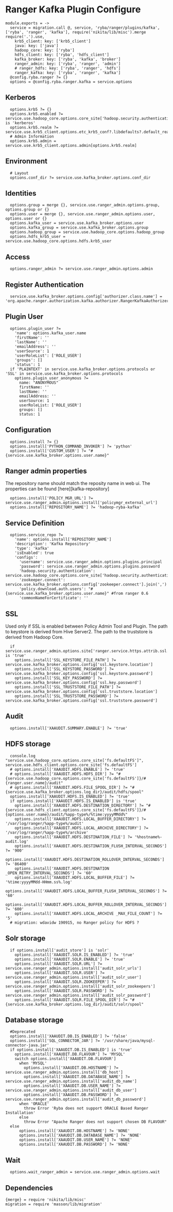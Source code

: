 
# Ranger Kafka Plugin Configure

    module.exports = ->
      service = migration.call @, service, 'ryba/ranger/plugins/kafka', ['ryba', 'ranger', 'kafka'], require('nikita/lib/misc').merge require('.').use,
        krb5_client: key: ['krb5_client']
        java: key: ['java']
        hadoop_core: key: ['ryba']
        hdfs_client: key: ['ryba', 'hdfs_client']
        kafka_broker: key: ['ryba', 'kafka', 'broker']
        ranger_admin: key: ['ryba', 'ranger', 'admin']
        # ranger_hdfs: key: ['ryba', 'ranger', 'hdfs']
        ranger_kafka: key: ['ryba', 'ranger', 'kafka']
      @config.ryba.ranger ?= {}
      options = @config.ryba.ranger.kafka = service.options

## Kerberos

      options.krb5 ?= {}
      options.krb5.enabled ?= service.use.hadoop_core.options.core_site['hadoop.security.authentication'] is 'kerberos'
      options.krb5.realm ?= service.use.krb5_client.options.etc_krb5_conf?.libdefaults?.default_realm
      # Admin Information
      options.krb5.admin = service.use.krb5_client.options.admin[options.krb5.realm]

## Environment

      # Layout
      options.conf_dir ?= service.use.kafka_broker.options.conf_dir

## Identities

      options.group = merge {}, service.use.ranger_admin.options.group, options.group or {}
      options.user = merge {}, service.use.ranger_admin.options.user, options.user or {}
      options.kafka_user = service.use.kafka_broker.options.user
      options.kafka_group = service.use.kafka_broker.options.group
      options.hadoop_group = service.use.hadoop_core.options.hadoop_group
      options.hdfs_krb5_user = service.use.hadoop_core.options.hdfs.krb5_user

## Access

      options.ranger_admin ?= service.use.ranger_admin.options.admin

## Register Authentication

      service.use.kafka_broker.options.config['authorizer.class.name'] = 'org.apache.ranger.authorization.kafka.authorizer.RangerKafkaAuthorizer'

## Plugin User

      options.plugin_user ?=
        'name': options.kafka_user.name
        'firstName': ''
        'lastName': ''
        'emailAddress': ''
        'userSource': 1
        'userRoleList': ['ROLE_USER']
        'groups': []
        'status': 1
      if 'PLAINTEXT' in service.use.kafka_broker.options.protocols or 'SSL' in service.use.kafka_broker.options.protocols
        options.plugin_user_anonymous ?=
          name: "ANONYMOUS"
          firstName: ''
          lastName: ''
          emailAddress: ''
          userSource: 1
          userRoleList: ['ROLE_USER']
          groups: []
          status: 1

## Configuration

      options.install ?= {}
      options.install['PYTHON_COMMAND_INVOKER'] ?= 'python'
      options.install['CUSTOM_USER'] ?= "#{service.use.kafka_broker.options.user.name}"

## Ranger admin properties

The repository name should match the reposity name in web ui.
The properties can be found [here][kafka-repository]

      options.install['POLICY_MGR_URL'] ?= service.use.ranger_admin.options.install['policymgr_external_url']
      options.install['REPOSITORY_NAME'] ?= 'hadoop-ryba-kafka'

## Service Definition

      options.service_repo ?=
        'name': options.install['REPOSITORY_NAME']
        'description': 'Kafka Repository'
        'type': 'kafka'
        'isEnabled': true
        'configs':
          'username': service.use.ranger_admin.options.plugins.principal
          'password': service.use.ranger_admin.options.plugins.password
          'hadoop.security.authentication': service.use.hadoop_core.options.core_site['hadoop.security.authentication']
          'zookeeper.connect': service.use.kafka_broker.options.config['zookeeper.connect'].join(',')
          'policy.download.auth.users': "#{service.use.kafka_broker.options.user.name}" #from ranger 0.6
          'commonNameForCertificate': ''

## SSL

Used only if SSL is enabled between Policy Admin Tool and Plugin. The path to
keystore is derived from Hive Server2. The path to the truststore is derived
from Hadoop Core.

      if service.use.ranger_admin.options.site['ranger.service.https.attrib.ssl.enabled'] is 'true'
        options.install['SSL_KEYSTORE_FILE_PATH'] ?= service.use.kafka_broker.options.config['ssl.keystore.location']
        options.install['SSL_KEYSTORE_PASSWORD'] ?= service.use.kafka_broker.options.config['ssl.keystore.password']
        options.install['SSL_KEY_PASSWORD'] ?= service.use.kafka_broker.options.config['ssl.key.password']
        options.install['SSL_TRUSTSTORE_FILE_PATH'] ?= service.use.kafka_broker.options.config['ssl.truststore.location']
        options.install['SSL_TRUSTSTORE_PASSWORD'] ?= service.use.kafka_broker.options.config['ssl.truststore.password']

## Audit

      options.install['XAAUDIT.SUMMARY.ENABLE'] ?= 'true'

## HDFS storage


      console.log "service.use.hadoop_core.options.core_site['fs.defaultFS']", service.use.hdfs_client.options.core_site['fs.defaultFS']
      # options.install['XAAUDIT.HDFS.ENABLE'] ?= 'true'
      # options.install['XAAUDIT.HDFS.HDFS_DIR'] ?= "#{service.use.hadoop_core.options.core_site['fs.defaultFS']}/#{ranger.user.name}/audit"
      # options.install['XAAUDIT.HDFS.FILE_SPOOL_DIR'] ?= "#{service.use.kafka_broker.options.log_dir}/audit/hdfs/spool"
      options.install['XAAUDIT.HDFS.IS_ENABLED'] ?= 'true'
      if options.install['XAAUDIT.HDFS.IS_ENABLED'] is 'true'
        options.install['XAAUDIT.HDFS.DESTINATION_DIRECTORY'] ?= "#{service.use.hdfs_client.options.core_site['fs.defaultFS']}/#{options.user.name}/audit/%app-type%/%time:yyyyMMdd%"
        options.install['XAAUDIT.HDFS.LOCAL_BUFFER_DIRECTORY'] ?= '/var/log/ranger/%app-type%/audit'
        options.install['XAAUDIT.HDFS.LOCAL_ARCHIVE_DIRECTORY'] ?= '/var/log/ranger/%app-type%/archive'
        options.install['XAAUDIT.HDFS.DESTINATION_FILE'] ?= '%hostname%-audit.log'
        options.install['XAAUDIT.HDFS.DESTINATION_FLUSH_INTERVAL_SECONDS'] ?= '900'
        options.install['XAAUDIT.HDFS.DESTINATION_ROLLOVER_INTERVAL_SECONDS'] ?= '86400'
        options.install['XAAUDIT.HDFS.DESTINATION _OPEN_RETRY_INTERVAL_SECONDS'] ?= '60'
        options.install['XAAUDIT.HDFS.LOCAL_BUFFER_FILE'] ?= '%time:yyyyMMdd-HHmm.ss%.log'
        options.install['XAAUDIT.HDFS.LOCAL_BUFFER_FLUSH_INTERVAL_SECONDS'] ?= '60'
        options.install['XAAUDIT.HDFS.LOCAL_BUFFER_ROLLOVER_INTERVAL_SECONDS'] ?= '600'
        options.install['XAAUDIT.HDFS.LOCAL_ARCHIVE _MAX_FILE_COUNT'] ?= '5'
      # migration: wdavidw 190915, no Ranger policy for HDFS ?

## Solr storage

      if options.install['audit_store'] is 'solr'
        options.install['XAAUDIT.SOLR.IS_ENABLED'] ?= 'true'
        options.install['XAAUDIT.SOLR.ENABLE'] ?= 'true'
        options.install['XAAUDIT.SOLR.URL'] ?= service.use.ranger_admin.options.install['audit_solr_urls']
        options.install['XAAUDIT.SOLR.USER'] ?= service.use.ranger_admin.options.install['audit_solr_user']
        options.install['XAAUDIT.SOLR.ZOOKEEPER'] ?= service.use.ranger_admin.options.install['audit_solr_zookeepers']
        options.install['XAAUDIT.SOLR.PASSWORD'] ?= service.use.ranger_admin.options.install['audit_solr_password']
        options.install['XAAUDIT.SOLR.FILE_SPOOL_DIR'] ?= "#{service.use.kafka_broker.options.log_dir}/audit/solr/spool"

## Database storage

      #Deprecated
      options.install['XAAUDIT.DB.IS_ENABLED'] ?= 'false'
      options.install['SQL_CONNECTOR_JAR'] ?= '/usr/share/java/mysql-connector-java.jar'
      if options.install['XAAUDIT.DB.IS_ENABLED'] is 'true'
        options.install['XAAUDIT.DB.FLAVOUR'] ?= 'MYSQL'
        switch options.install['XAAUDIT.DB.FLAVOUR']
          when 'MYSQL'
            options.install['XAAUDIT.DB.HOSTNAME'] ?= service.use.ranger_admin.options.install['db_host']
            options.install['XAAUDIT.DB.DATABASE_NAME'] ?= service.use.ranger_admin.options.install['audit_db_name']
            options.install['XAAUDIT.DB.USER_NAME'] ?= service.use.ranger_admin.options.install['audit_db_user']
            options.install['XAAUDIT.DB.PASSWORD'] ?= service.use.ranger_admin.options.install['audit_db_password']
          when 'ORACLE'
            throw Error 'Ryba does not support ORACLE Based Ranger Installation'
          else
            throw Error "Apache Ranger does not support chosen DB FLAVOUR"
      else
          options.install['XAAUDIT.DB.HOSTNAME'] ?= 'NONE'
          options.install['XAAUDIT.DB.DATABASE_NAME'] ?= 'NONE'
          options.install['XAAUDIT.DB.USER_NAME'] ?= 'NONE'
          options.install['XAAUDIT.DB.PASSWORD'] ?= 'NONE'

## Wait

      options.wait_ranger_admin = service.use.ranger_admin.options.wait

## Dependencies

    {merge} = require 'nikita/lib/misc'
    migration = require 'masson/lib/migration'
